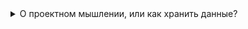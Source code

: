 <details><summary>О проектном мышлении, или как хранить данные?</summary>
  
  ‎  
Любая организация иерархии директорий со временем деградирует из-за изменения характера процесса накопления данных. Как следствие, требуется постоянная реорганизация структуры, что является времезатратным трудом само по себе. Чтобы уйти от проблемы, нужно перейти от пассивного хранения к проектному мышлению: __все есть проект__. Например, нужно регулярно дампить контакты с телефона? Заводим репозиторий под эту задачу и документируем его. Теперь мы в первую очередь думаем о задаче, а не о хранимых в ее рамках данных. Больше не нужно реорганизовывать иерархии папок по миллиону типов и критериев, вместо этого просто храним нужные репозитории-проекта и... все.
</details>

